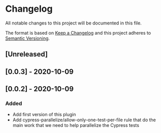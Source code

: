 # Changelog

All notable changes to this project will be documented in this file.

The format is based on [Keep a Changelog](http://keepachangelog.com/en/1.0.0/)
and this project adheres to [Semantic Versioning](http://semver.org/spec/v2.0.0.html).

## [Unreleased]

## [0.0.3] - 2020-10-09

## [0.0.2] - 2020-10-09
### Added
- Add first version of this plugin
- Add cypress-parallelize/allow-only-one-test-per-file rule that do the main work that we need to help parallelize the Cypress tests
